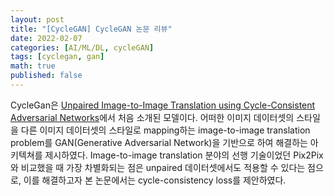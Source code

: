 ```yaml
---
layout: post
title: "[CycleGAN] CycleGAN 논문 리뷰"
date: 2022-02-07
categories: [AI/ML/DL, cycleGAN]
tags: [cyclegan, gan]
math: true
published: false
---
```


CycleGan은 [Unpaired Image-to-Image Translation using Cycle-Consistent Adversarial Networks](https://arxiv.org/pdf/1703.10593.pdf)에서 처음 소개된 모델이다. 어떠한 이미지 데이터셋의 스타일을 다른 이미지 데이터셋의 스타일로 mapping하는 image-to-image translation problem를 GAN(Generative Adversarial Network)을 기반으로 하여 해결하는 아키텍쳐를 제시하였다. Image-to-image translation 분야의 선행 기술이었던 Pix2Pix와 비교했을 때 가장 차별화되는 점은 unpaired 데이터셋에서도 적용할 수 있다는 점으로, 이를 해결하고자 본 논문에서는 cycle-consistency loss를 제안하였다.